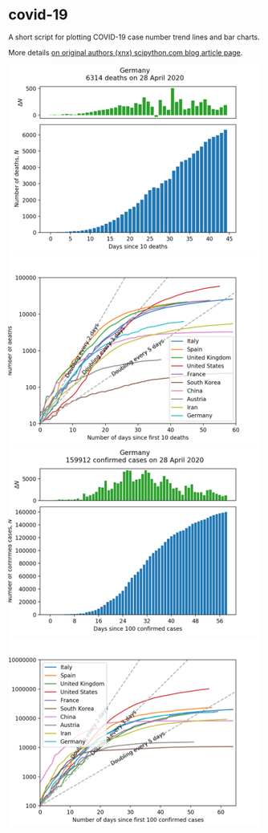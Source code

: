 # covid-19
A short script for plotting COVID-19 case number trend lines and bar charts.

More details [on original authors (xnx) scipython.com blog article page](https://scipython.com/blog/plotting-covid-19-case-growth-charts/).

![COVID-19 death data for Germany](imgdir/germany-20200429-deaths.png)
![COVID-19 death trends for 10 countries](imgdir/country-comparison-20200429-deaths.png)
![COVID-19 case data for Germany](imgdir/germany-20200429-cases.png)
![COVID-19 case trends for 10 countries](imgdir/country-comparison-20200429-cases.png)

